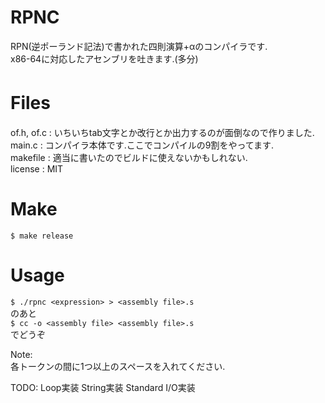 # RPNC
RPN(逆ポーランド記法)で書かれた四則演算+αのコンパイラです.   
x86-64に対応したアセンブリを吐きます.(多分)    

# Files　　
of.h, of.c : いちいちtab文字とか改行とか出力するのが面倒なので作りました.  
main.c : コンパイラ本体です.ここでコンパイルの9割をやってます.  
makefile : 適当に書いたのでビルドに使えないかもしれない.  
license : MIT  

# Make
`$ make release`  

# Usage  
`$ ./rpnc <expression> > <assembly file>.s`  
のあと  
`$ cc -o <assembly file> <assembly file>.s`  
でどうぞ  

Note:  
  各トークンの間に1つ以上のスペースを入れてください.

TODO:
  Loop実装
  String実装
  Standard I/O実装
